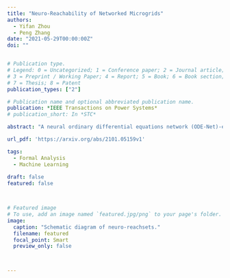 ```yaml
---
title: "Neuro-Reachability of Networked Microgrids"
authors:
  - Yifan Zhou
  - Peng Zhang
date: "2021-05-29T00:00:00Z"
doi: ""


# Publication type.
# Legend: 0 = Uncategorized; 1 = Conference paper; 2 = Journal article;
# 3 = Preprint / Working Paper; 4 = Report; 5 = Book; 6 = Book section;
# 7 = Thesis; 8 = Patent
publication_types: ["2"]

# Publication name and optional abbreviated publication name.
publication: *IEEE Transactions on Power Systems*
# publication_short: In *STC*

abstract: "A neural ordinary differential equations network (ODE-Net)-enabled reachability method (Neuro-Reachability) is devised for the dynamic verification of networked microgrids (NMs) with unidentified subsystems and heterogeneous uncertainties. Three new contributions are presented: 1) An ODENet-enabled dynamic model discovery approach is devised to construct the data-driven state-space model which preserves the nonlinear and differential structure of the NMs system; 2) A physics-data-integrated (PDI) NMs model is established, which empowers various NM analytics; and 3) A conformance-empowered reachability analysis is developed to enhance the reliability of the PDI-driven dynamic verification. Extensive case studies demonstrate the efficacy of the ODE-Net-enabled method in microgrid dynamic model discovery, and the effectiveness of the Neuro-Reachability approach in verifying the NMs dynamics under multiple uncertainties and various operational scenarios."

url_pdf: 'https://arxiv.org/abs/2101.05159v1'

tags:
  - Formal Analysis
  - Machine Learning
  
draft: false
featured: false



# Featured image
# To use, add an image named `featured.jpg/png` to your page's folder. 
image:
  caption: "Schematic diagram of neuro-reachsets."
  filename: featured
  focal_point: Smart
  preview_only: false



---
```



